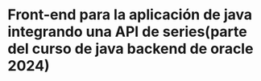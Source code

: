 


# Front-end para la aplicación de java integrando una API de series(parte del curso de java backend de oracle 2024) 